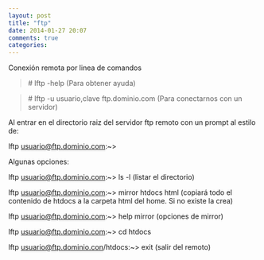 ```yaml
---
layout: post
title: "ftp"
date: 2014-01-27 20:07
comments: true
categories: 
---
```

Conexión remota por linea de comandos

>\# lftp -help (Para obtener ayuda) 

>\# lftp -u usuario,clave ftp.dominio.com (Para conectarnos con un servidor) 

Al entrar en el directorio raiz del servidor ftp remoto con un prompt al estilo de:

lftp usuario@ftp.dominio.com:~>

Algunas opciones:

lftp usuario@ftp.dominio.com:~> ls -l (listar el directorio)

lftp usuario@ftp.dominio.com:~> mirror htdocs html (copiará todo el contenido de htdocs a la carpeta html del home. Si no existe la crea)

lftp usuario@ftp.dominio.com:~> help mirror (opciones de mirror)

lftp usuario@ftp.dominio.com:~> cd htdocs

lftp usuario@ftp.dominio.con/htdocs:~> exit (salir del remoto)


